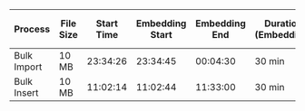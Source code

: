 | Process     | File Size | Start Time | Embedding Start | Embedding End | Duration (Embedding) | Uploaded to Blob End | Duration (Upload) | Milvus Insert End | Duration (Total) |
| ----------- | --------- | ---------- | --------------- | ------------- | -------------------- | -------------------- | ----------------- | ----------------- | ---------------- |
| Bulk Import | 10 MB     | 23:34:26   | 23:34:45        | 00:04:30      | 30 min               | 00:17:15             | 11 min            | 00:18:47          | 44 min           |
| Bulk Insert | 10 MB     | 11:02:14   | 11:02:44        | 11:33:00      | 30 min               | -                   | -                | 12:30:00              | 90 min         |

